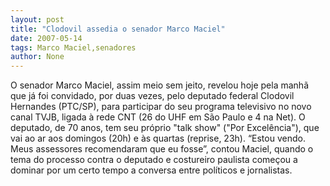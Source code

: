 ```yaml
---
layout: post
title: "Clodovil assedia o senador Marco Maciel"
date: 2007-05-14
tags: Marco Maciel,senadores
author: None
---
```

O senador Marco Maciel, assim meio sem jeito, revelou hoje pela manh&atilde; que j&aacute; foi convidado, por duas vezes, pelo deputado federal Clodovil Hernandes (PTC/SP), para participar do seu programa televisivo no novo canal TVJB, ligada &agrave; rede CNT (26 do UHF em S&atilde;o Paulo e 4 na Net). O deputado, de 70 anos, tem seu pr&oacute;prio &quot;talk show&quot; (&quot;Por Excel&ecirc;ncia&quot;), que vai ao ar aos domingos (20h) e &agrave;s quartas (reprise, 23h).
&ldquo;Estou vendo. Meus assessores recomendaram que eu fosse&rdquo;, contou Maciel, quando o tema do processo contra o deputado e costureiro paulista come&ccedil;ou a dominar por um certo tempo a conversa entre pol&iacute;ticos e jornalistas. 